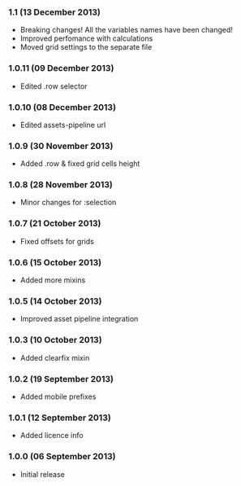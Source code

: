 ### 1.1 (13 December 2013)
  * Breaking changes! All the variables names have been changed!
  * Improved perfomance with calculations
  * Moved grid settings to the separate file

### 1.0.11 (09 December 2013)
  * Edited .row selector

### 1.0.10 (08 December 2013)
  * Edited assets-pipeline url

### 1.0.9 (30 November 2013)
  + Added .row & fixed grid cells height

### 1.0.8 (28 November 2013)
  + Minor changes for :selection

### 1.0.7 (21 October 2013)
  + Fixed offsets for grids

### 1.0.6 (15 October 2013)
  + Added more mixins

### 1.0.5 (14 October 2013)
  + Improved asset pipeline integration

### 1.0.3 (10 October 2013)
  + Added clearfix mixin

### 1.0.2 (19 September 2013)
  + Added mobile prefixes

### 1.0.1 (12 September 2013)
  + Added licence info

### 1.0.0 (06 September 2013)
  * Initial release